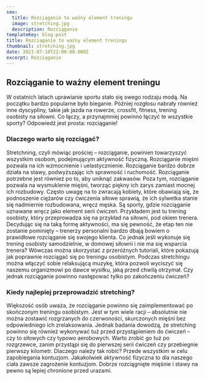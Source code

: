 ```yaml
---
seo:
  title: Rozciąganie to ważny element treningu
  image: stretching.jpg
  description: Rozciąganie
templateKey: blog-post
title: Rozciąganie to ważny element treningu
thumbnail: stretching.jpg
date: 2021-07-10T22:00:00.000Z
excerpt: Rozciąganie
---
```

## Rozciąganie to ważny element treningu

W ostatnich latach uprawianie sportu stało się swego rodzaju modą. Na początku bardzo popularne było bieganie. Później rozgłosu nabrały również inne dyscypliny, takie jak jazda na rowerze, crossfit, fitness, trening osobisty na siłowni. Co łączy, a przynajmniej powinno łączyć te wszystkie sporty? Odpowiedź jest prosta: rozciąganie!

### Dlaczego warto się rozciągać?

Stretchning, czyli mówiąc prościej – rozciąganie, powinien towarzyszyć wszystkim osobom, podejmującym aktywność fizyczną. Rozciąganie mięśni pozwala na ich wzmocnienie i uelastycznienie. Rozciąganie bardzo dobrze działa na stawy, podwyższając ich sprawność i ruchomość. Rozciąganie potrzebne jest również po to, aby uniknąć zakwasów. Poza tym, rozciąganie pozwala na wysmuklenie mięśni, tworząc piękny ich zarys zamiast mocnej ich rozbudowy. Często uwagę na to zwracają kobiety, które obawiają się, że podnoszenie ciężarów czy ćwiczenia siłowe sprawią, że ich sylwetka stanie się nadmiernie rozbudowana, wręcz męska. Są sporty, gdzie rozciąganie uznawane wręcz jako element serii ćwiczeń. Przykładem jest tu trening osobisty, który przeprowadza się na przykład na siłowni, pod okiem trenera. Decydując się na taką formę aktywności, ma się pewność, że etap ten nie zostanie pominięty – trenerzy personalni bardzo dbają bowiem o prawidłowe rozciąganie się swojego klienta. Co jednak jeśli wykonuje się trening osobisty samodzielnie, w domowej siłowni i nie ma się wsparcia trenera? Wówczas można skorzystać z przeróżnych tutoriali, które pokazują jak poprawnie rozciągać się po treningu osobistym. Podczas stretchingu można włączyć sobie relaksującą muzykę, która pozwoli wyciszyć się naszemu organizmowi po dawce wysiłku, jaką przed chwilą otrzymał. Czy jednak rozciąganie powinno następować tylko po zakończeniu ćwiczeń?

### Kiedy najlepiej przeprowadzić stretching?

Większość osób uważa, że rozciąganie powinno się zaimplementować po skończonym treningu osobistym. Jest w tym wiele racji – absolutnie nie można zostawić rozgrzanych do czerwoności, skurczonych mięśni bez odpowiedniego ich zrelaksowania. Jednak badania dowodzą, że stretching powinno się również wykonywać tuż przed przystąpieniem do ćwiczeń – czy to siłowych czy typowo aerobowych. Warto zrobić go tuż po rozgrzewce, zanim przystąpi się do pierwszej serii ćwiczeń czy przebiegnie pierwszy kilometr. Dlaczego należy tak robić? Przede wszystkim w celu zapobiegania kontuzjom. Jakakolwiek aktywność fizyczna to dla naszego ciała zawsze zagrożenie kontuzjom. Dobrze rozciągnięte mięśnie i stawy na pewno są lepiej chronione przed urazami.